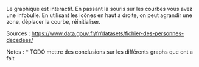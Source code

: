 Le graphique est interactif. En passant la souris sur les courbes vous avez une infobulle. 
En utilisant les icônes en haut à droite, on peut agrandir une zone, déplacer la courbe, réinitialiser.

Sources : https://www.data.gouv.fr/fr/datasets/fichier-des-personnes-decedees/

Notes :
    * TODO mettre des conclusions sur les différents graphs que ont a fait
